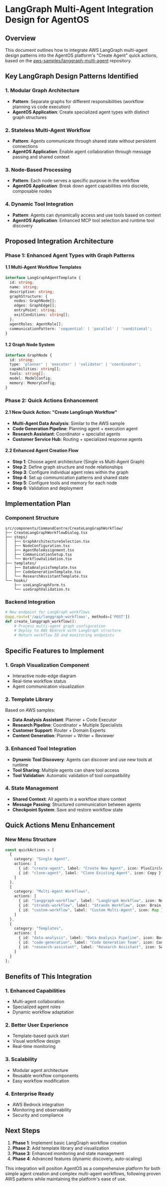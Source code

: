# LangGraph Multi-Agent Integration Design for AgentOS

## Overview
This document outlines how to integrate AWS LangGraph multi-agent design patterns into the AgentOS platform's "Create Agent" quick actions, based on the [aws-samples/langgraph-multi-agent](https://github.com/aws-samples/langgraph-multi-agent) repository.

## Key LangGraph Design Patterns Identified

### 1. **Modular Graph Architecture**
- **Pattern**: Separate graphs for different responsibilities (workflow planning vs code execution)
- **AgentOS Application**: Create specialized agent types with distinct graph structures

### 2. **Stateless Multi-Agent Workflow**
- **Pattern**: Agents communicate through shared state without persistent connections
- **AgentOS Application**: Enable agent collaboration through message passing and shared context

### 3. **Node-Based Processing**
- **Pattern**: Each node serves a specific purpose in the workflow
- **AgentOS Application**: Break down agent capabilities into discrete, composable nodes

### 4. **Dynamic Tool Integration**
- **Pattern**: Agents can dynamically access and use tools based on context
- **AgentOS Application**: Enhanced MCP tool selection and runtime tool discovery

## Proposed Integration Architecture

### Phase 1: Enhanced Agent Types with Graph Patterns

#### 1.1 Multi-Agent Workflow Templates
```typescript
interface LangGraphAgentTemplate {
  id: string;
  name: string;
  description: string;
  graphStructure: {
    nodes: GraphNode[];
    edges: GraphEdge[];
    entryPoint: string;
    exitConditions: string[];
  };
  agentRoles: AgentRole[];
  communicationPattern: 'sequential' | 'parallel' | 'conditional';
}
```

#### 1.2 Graph Node System
```typescript
interface GraphNode {
  id: string;
  type: 'planner' | 'executor' | 'validator' | 'coordinator';
  capabilities: string[];
  tools: string[];
  model: ModelConfig;
  memory: MemoryConfig;
}
```

### Phase 2: Quick Actions Enhancement

#### 2.1 New Quick Action: "Create LangGraph Workflow"
- **Multi-Agent Data Analysis**: Similar to the AWS sample
- **Code Generation Pipeline**: Planning agent + execution agent
- **Research Assistant**: Coordinator + specialist agents
- **Customer Service Hub**: Routing + specialized response agents

#### 2.2 Enhanced Agent Creation Flow
- **Step 1**: Choose agent architecture (Single vs Multi-Agent Graph)
- **Step 2**: Define graph structure and node relationships
- **Step 3**: Configure individual agent roles within the graph
- **Step 4**: Set up communication patterns and shared state
- **Step 5**: Configure tools and memory for each node
- **Step 6**: Validation and deployment

## Implementation Plan

### Component Structure
```
src/components/CommandCentre/CreateLangGraphWorkflow/
├── CreateLangGraphWorkflowDialog.tsx
├── steps/
│   ├── GraphArchitectureSelection.tsx
│   ├── NodeConfiguration.tsx
│   ├── AgentRoleAssignment.tsx
│   ├── CommunicationSetup.tsx
│   └── WorkflowValidation.tsx
├── templates/
│   ├── DataAnalysisTemplate.tsx
│   ├── CodeGenerationTemplate.tsx
│   └── ResearchAssistantTemplate.tsx
└── hooks/
    ├── useLangGraphForm.ts
    └── useGraphValidation.ts
```

### Backend Integration
```python
# New endpoint for LangGraph workflows
@app.route('/api/langgraph-workflows', methods=['POST'])
def create_langgraph_workflow():
    # Process multi-agent graph configuration
    # Deploy to AWS Bedrock with LangGraph structure
    # Return workflow ID and monitoring endpoints
```

## Specific Features to Implement

### 1. **Graph Visualization Component**
- Interactive node-edge diagram
- Real-time workflow status
- Agent communication visualization

### 2. **Template Library**
Based on AWS samples:
- **Data Analysis Assistant**: Planner + Code Executor
- **Research Pipeline**: Coordinator + Multiple Specialists  
- **Customer Support**: Router + Domain Experts
- **Content Generation**: Planner + Writer + Reviewer

### 3. **Enhanced Tool Integration**
- **Dynamic Tool Discovery**: Agents can discover and use new tools at runtime
- **Tool Sharing**: Multiple agents can share tool access
- **Tool Validation**: Automatic validation of tool compatibility

### 4. **State Management**
- **Shared Context**: All agents in a workflow share context
- **Message Passing**: Structured communication between agents
- **Checkpoint System**: Save and restore workflow state

## Quick Actions Menu Enhancement

### New Menu Structure
```typescript
const quickActions = [
  {
    category: "Single Agent",
    actions: [
      { id: "create-agent", label: "Create New Agent", icon: PlusCircle },
      { id: "clone-agent", label: "Clone Existing Agent", icon: Copy }
    ]
  },
  {
    category: "Multi-Agent Workflows",
    actions: [
      { id: "langgraph-workflow", label: "LangGraph Workflow", icon: Network },
      { id: "strands-workflow", label: "Strands Workflow", icon: Brain },
      { id: "custom-workflow", label: "Custom Multi-Agent", icon: Map }
    ]
  },
  {
    category: "Templates",
    actions: [
      { id: "data-analysis", label: "Data Analysis Pipeline", icon: BarChart },
      { id: "code-generation", label: "Code Generation Team", icon: Code },
      { id: "research-assistant", label: "Research Assistant", icon: Search }
    ]
  }
];
```

## Benefits of This Integration

### 1. **Enhanced Capabilities**
- Multi-agent collaboration
- Specialized agent roles
- Dynamic workflow adaptation

### 2. **Better User Experience**
- Template-based quick start
- Visual workflow design
- Real-time monitoring

### 3. **Scalability**
- Modular agent architecture
- Reusable workflow components
- Easy workflow modification

### 4. **Enterprise Ready**
- AWS Bedrock integration
- Monitoring and observability
- Security and compliance

## Next Steps

1. **Phase 1**: Implement basic LangGraph workflow creation
2. **Phase 2**: Add template library and visualization
3. **Phase 3**: Enhanced monitoring and state management
4. **Phase 4**: Advanced features (dynamic discovery, auto-scaling)

This integration will position AgentOS as a comprehensive platform for both simple agent creation and complex multi-agent workflows, following proven AWS patterns while maintaining the platform's ease of use.